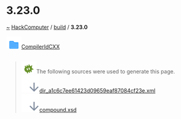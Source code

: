 <a id="3.23.0"></a>
<h1>3.23.0</h1>
<a id="dir_a1c6c7ee61423d09659eaf87084cf23e"></a>
<a href="https://github.com/CharlesCarley/HackComputer#~">~</a>
<a href="index.md#index">HackComputer</a>
<span class="inline-text">/</span>
<a href="dir_4fef79e7177ba769987a8da36c892c5f.md#build">build</a>
<span class="inline-text">/</span>
<span class="bold-text"><b>3.23.0</b></span>
<br/>
<br/>
<div class="icon-link">
<img src="../images/folder.svg"/><a href="dir_1be0fa0f746c1f99f8c2a422b60cd7d7.md#compileridcxx">CompilerIdCXX</a>
</div>
<br/>
<blockquote>
<img src="../images/debug.svg"/><span class="inline-text">The following sources were used to generate this page.</span>
<br/>
<span class="icon-list-item"><a href="../xml/dir_a1c6c7ee61423d09659eaf87084cf23e.xml#L1" class="icon-list-item"><img src="../images/lookInside.svg" class="icon-list-item"/><span class="icon-list-item">dir_a1c6c7ee61423d09659eaf87084cf23e.xml</span>
</a>
</span>
<br/>
<span class="icon-list-item"><a href="../xml/compound.xsd#L1" class="icon-list-item"><img src="../images/lookInside.svg" class="icon-list-item"/><span class="icon-list-item">compound.xsd</span>
</a>
</span>
</blockquote>
</div>
</div>
</body>
</html>
